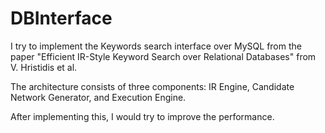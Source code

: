 # DBInterface

I try to implement the Keywords search interface over MySQL
from the paper 
"Efficient IR-Style Keyword Search over Relational 
Databases" from V. Hristidis et al.  

The architecture consists of three components: IR Engine, 
Candidate Network Generator, and Execution Engine. 

After implementing this, I would try to improve the performance. 


